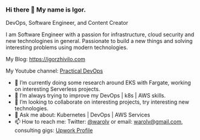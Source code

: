 ### Hi there 👋 My name is Igor.
DevOps, Software Engineer, and Content Creator

I am Software Engineer with a passion for infrastructure, cloud security and new technologines in general. Passionate to build a new things and solving interesting problems using modern technologies.

My Blog: https://igorzhivilo.com

My Youtube channel: [Practical DevOps](https://www.youtube.com/@igorzhivilo)

- 🔭 I’m currently doing some research around EKS with Fargate, working on interesting Serverless projects.
- 🌱 I’m always trying to improve my DevOps | k8s | AWS skills. 
- 👯 I’m looking to collaborate on interesting projects, try interesting new technologies.
- 💬 Ask me about: Kubernetes | DevOps | AWS Services
- 📫 How to reach me: Twitter: [@warolv](https://twitter.com/warolv) or email: warolv@gmail.com, consulting gigs: [Upwork Profile](https://www.upwork.com/freelancers/warolv)
